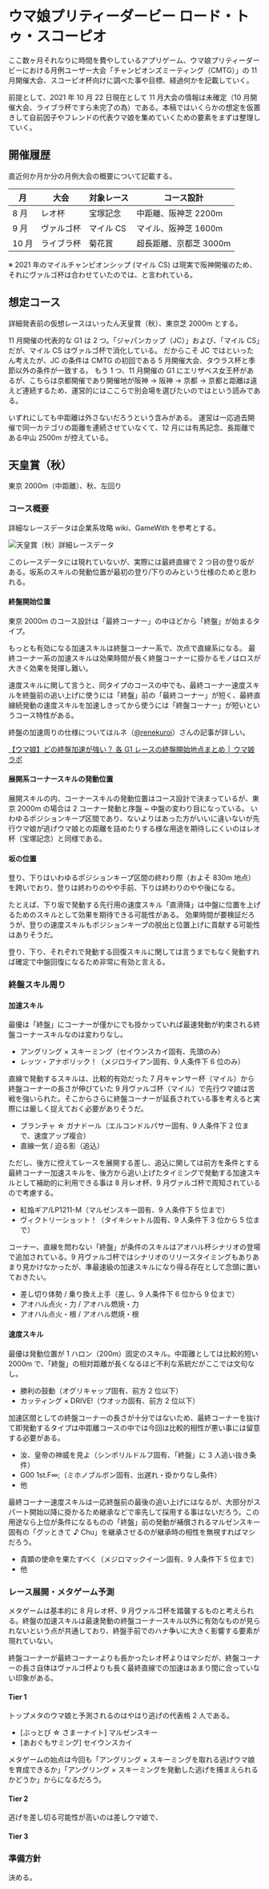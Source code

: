 # ウマ娘プリティーダービー ロード・トゥ・スコーピオ

ここ数ヶ月それなりに時間を費やしているアプリゲーム、ウマ娘プリティーダービーにおける月例ユーザー大会「チャンピオンズミーティング（CMTG）」の 11 月開催大会、スコーピオ杯向けに調べた事や目標、経過何かを記載していく。

前提として、2021 年 10 月 22 日現在として 11 月大会の情報は未確定（10 月開催大会、ライブラ杯ですら未完了の為）である。本稿ではいくらかの想定を仮置きして自前因子やフレンドの代表ウマ娘を集めていくための要素をまずは整理していく。

## 開催履歴

直近何か月か分の月例大会の概要について記載する。

| 月    | 大会       | 対象レース | コース設計             |
| ----- | ---------- | ---------- | ---------------------- |
| 8 月  | レオ杯     | 宝塚記念   | 中距離、阪神芝 2200m   |
| 9 月  | ヴァルゴ杯 | マイル CS  | マイル、阪神芝 1600m   |
| 10 月 | ライブラ杯 | 菊花賞     | 超長距離、京都芝 3000m |

※ 2021 年のマイルチャンピオンシップ (マイル CS) は現実で阪神開催のため、それにヴァルゴ杯は合わせていたのでは、と言われている。

## 想定コース

詳細発表前の仮想レースはいったん天皇賞（秋）、東京芝 2000m とする。

11 月開催の代表的な G1 は 2 つ。「ジャパンカップ（JC）」および、「マイル CS」だが、マイル CS はヴァルゴ杯で消化している。
だからこそ JC ではといったん考えたが、JC の条件は CMTG の初回である 5 月開催大会、タウラス杯と季節以外の条件が一致する。
もう 1 つ、11 月開催の G1 にエリザベス女王杯があるが、こちらは京都開催であり開催地が阪神 → 阪神 → 京都 → 京都と距離は違えど連続するため、運営的にはここらで別会場を選びたいのではという読みである。

いずれにしても中距離は外さないだろうという含みがある。
運営は一応過去開催で同一カテゴリの距離を連続させていなくて、12 月には有馬記念、長距離である中山 2500m が控えている。

## 天皇賞（秋）

東京 2000m（中距離）、秋、左回り

### コース概要

詳細なレースデータは企業系攻略 wiki、GameWith を参考とする。

![天皇賞（秋）詳細レースデータ](https://gamewith.jp/uma-musume/article/show/268524)

このレースデータには現れていないが、実際には最終直線で 2 つ目の登り坂がある。坂系のスキルの発動位置が最初の登り/下りのみという仕様のためと思われる。

#### 終盤開始位置

東京 2000m のコース設計は「最終コーナー」の中ほどから「終盤」が始まるタイプ。

もっとも有効になる加速スキルは終盤コーナー系で、次点で直線系になる。
最終コーナー系の加速スキルは効果時間が長く終盤コーナーに掛かるモノはロスが大きく効果を発揮し難い。

速度スキルに関して言うと、同タイプのコースの中でも、最終コーナー速度スキルを終盤前の追い上げに使うには「終盤」前の「最終コーナー」が短く、最終直線続発動の速度スキルを加速しきってから使うには「終盤コーナー」が短いというコース特性がある。

終盤の加速周りの仕様についてはルネ（[@renekuroi](https://twitter.com/renekuroi)）さんの記事が詳しい。

[【ウマ娘】どの終盤加速が強い？ 各 G1 レースの終盤開始地点まとめ │ ウマ娘ラボ](https://umamusumelabo.com/kouryaku/syuubanpoint)

#### 展開系コーナースキルの発動位置

展開スキルの内、コーナースキルの発動位置はコース設計で決まっているが、東京 2000m の場合は 2 コーナー発動と序盤 ~ 中盤の変わり目になっている。
いわゆるポジションキープ区間であり、ないよりはあった方がいいに違いないが先行ウマ娘が逃げウマ娘との距離を詰めたりする様な用途を期待しにくいのはレオ杯（宝塚記念）と同様である。

#### 坂の位置

登り、下りはいわゆるポジションキープ区間の終わり際（およそ 830m 地点）を跨いでおり、登りは終わりのやや手前、下りは終わりのやや後になる。

たとえば、下り坂で発動する先行用の速度スキル「直滑降」は中盤に位置を上げるためのスキルとして効果を期待できる可能性がある。
効果時間が要検証だろうが、登りの速度スキルもポジションキープの脱出と位置上げに貢献する可能性はありそうだ。

登り、下り、それぞれで発動する回復スキルに関しては言うまでもなく発動すれば確定で中盤回復になるため非常に有効と言える。

### 終盤スキル周り

#### 加速スキル

最優は「終盤」にコーナーが僅かにでも掛かっていれば最速発動が約束される終盤コーナースキルなのは変わりなし。

- アングリング × スキーミング（セイウンスカイ固有、先頭のみ）
- レッツ・アナボリック！（メジロライアン固有、9 人条件下 6 位のみ）

直線で発動するスキルは、比較的有効だった 7 月キャンサー杯（マイル）から終盤コーナーの長さが伸びていた 9 月ヴァルゴ杯（マイル）で先行ウマ娘は苦戦を強いられた。そこからさらに終盤コーナーが延長されている事を考えると実際には厳しく捉えておく必要がありそうだ。

- ブランチャ ☆ ガナドール（エルコンドルパサー固有、9 人条件下 2 位まで、速度アップ複合）
- 直線一気 / 迫る影（追込）

ただし、後方に控えてレースを展開する差し、追込に関しては前方を条件とする最終コーナー加速スキルを、後方から追い上げたタイミングで発動する加速スキルとして補助的に利用できる事は 8 月レオ杯、9 月ヴァルゴ杯で周知されているので考慮する。

- 紅焔ギア/LP1211-M（マルゼンスキー固有、9 人条件下 5 位まで）
- ヴィクトリーショット！（タイキシャトル固有、9 人条件下 3 位から 5 位まで）

コーナー、直線を問わない「終盤」が条件のスキルはアオハル杯シナリオの登場で追加されている。9 月ヴァルゴ杯ではシナリオのリリースタイミングもありあまり見かけなかったが、準最速級の加速スキルになり得る存在として念頭に置いておきたい。

- 差し切り体勢 / 乗り換え上手（差し、9 人条件下 6 位から 9 位まで）
- アオハル点火・力 / アオハル燃焼・力
- アオハル点火・根 / アオハル燃焼・根

#### 速度スキル

最優は発動位置が 1 ハロン（200m）固定のスキル。中距離としては比較的短い 2000m で、「終盤」の相対距離が長くなるほど不利な系統だがここでは文句なし。

- 勝利の鼓動（オグリキャップ固有、前方 2 位以下）
- カッティング × DRIVE!（ウオッカ固有、前方 2 位以下）

加速区間としての終盤コーナーの長さが十分ではないため、最終コーナーを抜けて即発動するタイプは中距離コースの中では今回は比較的相性が悪い事には留意する必要がある。

- 汝、皇帝の神威を見よ（シンボリルドルフ固有、「終盤」に 3 人追い抜き条件）
- G00 1st.F∞;（ミホノブルボン固有、出遅れ・掛かりなし条件）
- 他

最終コーナー速度スキルは一応終盤前の最後の追い上げにはなるが、大部分がスパート開始以降に掛かるため継承などで率先して採用する事はないだろう。この用途なら上位が条件になるものの「終盤」前の発動が補償されるマルゼンスキー固有の「グッときて ♪ Chu」を継承させるのが継承時の相性を無視すればマシだろう。

- 貴顕の使命を果たすべく（メジロマックイーン固有、9 人条件下 5 位まで）
- 他

### レース展開・メタゲーム予測

メタゲームは基本的に 8 月レオ杯、9 月ヴァルゴ杯を踏襲するものと考えられる。終盤の加速スキルは最速発動の終盤コーナースキル以外に有効なものが見られないという点が共通しており、終盤手前でのハナ争いに大きく影響する要素が現れていない。

終盤コーナーが最終コーナーよりも長かったレオ杯よりはマシだが、終盤コーナーの長さ自体はヴァルゴ杯よりも長く最終直線での加速はあまり間に合っていない印象がある。

#### Tier 1

トップメタのウマ娘と予測されるのはやはり逃げの代表格 2 人である。

- [ぶっとび ☆ さまーナイト] マルゼンスキー
- [あおぐもサミング] セイウンスカイ

メタゲームの始点は今回も「アングリング × スキーミングを取れる逃げウマ娘を育成できるか」「アングリング × スキーミングを発動した逃げを捕まえられるかどうか」からになるだろう。

#### Tier 2

逃げを差し切る可能性が高いのは差しウマ娘で、

#### Tier 3

### 準備方針

決める。
